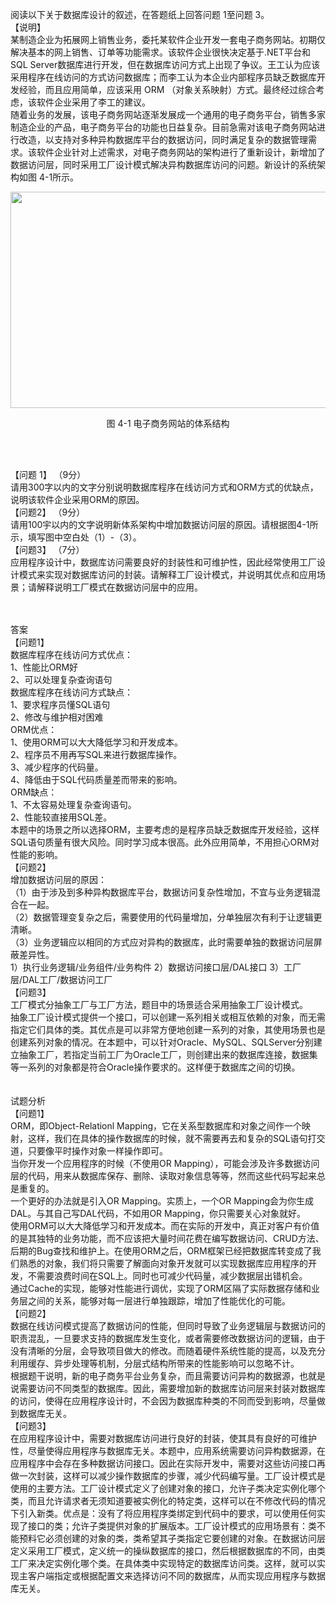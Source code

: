 <div class="detail lh2"><p>阅读以下关于数据库设计的叙述，在答题纸上回答问题 1至问题 3。<br/>【说明】<br/>某制造企业为拓展网上销售业务，委托某软件企业开发一套电子商务网站。初期仅解决基本的网上销售、订单等功能需求。该软件企业很快决定基于.NET平台和SQL Server数据库进行开发，但在数据库访问方式上出现了争议。王工认为应该采用程序在线访问的方式访问数据库；而李工认为本企业内部程序员缺乏数据库开发经验，而且应用简单，应该采用 ORM （对象关系映射）方式。最终经过综合考虑，该软件企业采用了李工的建议。<br/>随着业务的发展，该电子商务网站逐渐发展成一个通用的电子商务平台，销售多家制造企业的产品，电子商务平台的功能也日益复杂。目前急需对该电子商务网站进行改造，以支持对多种异构数据库平台的数据访问，同时满足复杂的数据管理需求。该软件企业针对上述需求，对电子商务网站的架构进行了重新设计，新增加了数据访问层，同时采用工厂设计模式解决异构数据库访问的问题。新设计的系统架构如图 4-1所示。<br/></p>
<div style="text-align: center;"><img alt="" src="https://lstatic.xisaiwang.com/tiku/uploadfiles/2017-11/183472bd47794bf299b9b4e7d099a2db_.png" style="width: 515px; height: 346px;"/></div><p style="text-align: center;">图 4-1 电子商务网站的体系结构<br/></p><br/><br/><p>【问题 1】 （9分）<br/>请用300字以内的文字分别说明数据库程序在线访问方式和ORM方式的优缺点，说明该软件企业采用ORM的原因。<br/>【问题2】 （9分）<br/>请用100宇以内的文字说明新体系架构中增加数据访问层的原因。请根据图4-1所示，填写图中空白处（1）-（3）。<br/>【问题3】 （7分） <br/>应用程序设计中，数据库访问需要良好的封装性和可维护性，因此经常使用工厂设计模式来实现对数据库访问的封装。请解释工厂设计模式，并说明其优点和应用场景；请解释说明工厂模式在数据访问层中的应用。<br/></p><br/><br/>答案<br/>【问题1】<br/>
数据库程序在线访问方式优点：<br/>
1、性能比ORM好<br/>
2、可以处理复杂查询语句<br/>
数据库程序在线访问方式缺点：<br/>
1、要求程序员懂SQL语句<br/>
2、修改与维护相对困难<br/>
ORM优点：<br/>
1、使用ORM可以大大降低学习和开发成本。<br/>
2、程序员不用再写SQL来进行数据库操作。<br/>
3、减少程序的代码量。<br/>
4、降低由于SQL代码质量差而带来的影响。<br/>
ORM缺点：<br/>
1、不太容易处理复杂查询语句。<br/>
2、性能较直接用SQL差。<br/>
本题中的场景之所以选择ORM，主要考虑的是程序员缺乏数据库开发经验，这样SQL语句质量有很大风险。同时学习成本很高。此外应用简单，不用担心ORM对性能的影响。<br/>
【问题2】<br/>
增加数据访问层的原因：<br/>
（1）由于涉及到多种异构数据库平台，数据访问复杂性增加，不宜与业务逻辑混合在一起。<br/>
（2）数据管理变复杂之后，需要使用的代码量增加，分单独层次有利于让逻辑更清晰。<br/>
（3）业务逻辑应以相同的方式应对异构的数据库，此时需要单独的数据访问层屏蔽差异性。<br/>1）执行业务逻辑/业务组件/业务构件       2）数据访问接口层/DAL接口       3）工厂层/DAL工厂/数据访问工厂 <br/>
【问题3】<br/>
工厂模式分抽象工厂与工厂方法，题目中的场景适合采用抽象工厂设计模式。<br/>
抽象工厂设计模式提供一个接口，可以创建一系列相关或相互依赖的对象，而无需指定它们具体的类。其优点是可以非常方便地创建一系列的对象，其使用场景也是创建系列对象的情况。在本题中，可以针对Oracle、MySQL、SQLServer分别建立抽象工厂，若指定当前工厂为Oracle工厂，则创建出来的数据库连接，数据集等一系列的对象都是符合Oracle操作要求的。这样便于数据库之间的切换。<br/><br/><br/>试题分析<br/><div>【问题1】<br/>
</div><div>ORM，即Object-Relationl Mapping，它在关系型数据库和对象之间作一个映射，这样，我们在具体的操作数据库的时候，就不需要再去和复杂的SQL语句打交道，只要像平时操作对象一样操作即可。</div>
当你开发一个应用程序的时候（不使用OR Mapping），可能会涉及许多数据访问层的代码，用来从数据库保存、删除、读取对象信息等等，然而这些代码写起来总是重复的。<br/>
一个更好的办法就是引入OR Mapping。实质上，一个OR Mapping会为你生成DAL。与其自己写DAL代码，不如用OR Mapping，你只需要关心对象就好。<br/>
使用ORM可以大大降低学习和开发成本。而在实际的开发中，真正对客户有价值的是其独特的业务功能，而不应该把大量时间花费在编写数据访问、CRUD方法、后期的Bug查找和维护上。在使用ORM之后，ORM框架已经把数据库转变成了我们熟悉的对象，我们将只需要了解面向对象开发就可以实现数据库应用程序的开发，不需要浪费时间在SQL上。同时也可减少代码量，减少数据层出错机会。<br/><div>
通过Cache的实现，能够对性能进行调优，实现了ORM区隔了实际数据存储和业务层之间的关系，能够对每一层进行单独跟踪，增加了性能优化的可能。</div><div>【问题2】<br/></div><div>数据在线访问模式提高了数据访问的性能，但同时导致了业务逻辑层与数据访问的职责混乱，一旦要求支持的数据库发生变化，或者需要修改数据访问的逻辑，由于没有清晰的分层，会导致项目做大的修改。而随着硬件系统性能的提高，以及充分利用缓存、异步处理等机制，分层式结构所带来的性能影响可以忽略不计。<br/></div><div>根据题干说明，新的电子商务平台业务复杂，而且需要访问异构的数据源，也就是说需要访问不同类型的数据库。因此，需要增加新的数据库访问层来封装对数据库的访问，使得在应用程序设计时，不会因为数据库种类的不同而受到影响，尽量做到数据库无关。<br/></div><div>【问题3】</div><div>在应用程序设计中，需要对数据库访问进行良好的封装，使其具有良好的可维护性，尽量使得应用程序与数据库无关。本题中，应用系统需要访问异构数据源，在应用程序中会存在多种数据访问接口。因此在实际开发中，需要对这些访问接口再做一次封装，这样可以减少操作数据库的步骤，减少代码编写量。工厂设计模式是使用的主要方法。工厂设计模式定义了创建对象的接口，允许子类决定实例化哪个类，而且允许请求者无须知道要被实例化的特定类，这样可以在不修改代码的情况下引入新类。优点是：没有了将应用程序类绑定到代码中的要求，可以使用任何实现了接口的类；允许子类提供对象的扩展版本。工厂设计模式的应用场景有：类不能预料它必须创建的对象的类，类希望其子类指定它要创建的对象。在数据访问层定义采用工厂模式，定义统一的操纵数据库的接口，然后根据数据库的不同，由类工厂来决定实例化哪个类。在具体类中实现特定的数据库访问类。这样，就可以实现主客户端指定或根据配置文来选择访问不同的数据库，从而实现应用程序与数据库无关。 <br/></div></div>